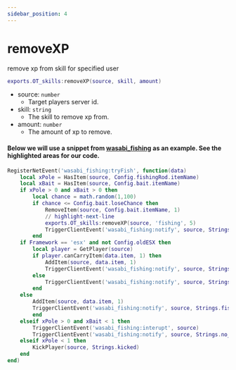 ```yaml
---
sidebar_position: 4
---
```


# removeXP

remove xp from skill for specified user

```lua
exports.OT_skills:removeXP(source, skill, amount)
```
- source: `number`
    - Target players server id.
- skill: `string`
    - The skill to remove xp from.
- amount: `number`
    - The amount of xp to remove.

#### Below we will use a snippet from [wasabi_fishing](https://github.com/wasabirobby/wasabi_fishing) as an example. See the highlighted areas for our code.
```lua
RegisterNetEvent('wasabi_fishing:tryFish', function(data)
    local xPole = HasItem(source, Config.fishingRod.itemName)
    local xBait = HasItem(source, Config.bait.itemName)
    if xPole > 0 and xBait > 0 then
        local chance = math.random(1,100)
        if chance <= Config.bait.loseChance then
            RemoveItem(source, Config.bait.itemName, 1)
            // highlight-next-line
            exports.OT_skills:removeXP(source, 'fishing', 5)
            TriggerClientEvent('wasabi_fishing:notify', source, Strings.bait_lost, Strings.bait_lost_desc, 'error')
        end
	if Framework == 'esx' and not Config.oldESX then
	    local player = GetPlayer(source)
	    if player.canCarryItem(data.item, 1) then
	        AddItem(source, data.item, 1)
		    TriggerClientEvent('wasabi_fishing:notify', source, Strings.fish_success, string.format(Strings.fish_success_desc, data.label), 'success')
	    else
            TriggerClientEvent('wasabi_fishing:notify', source, Strings.cannot_carry, Strings.cannot_carry_desc, 'error')
	    end
	else
        AddItem(source, data.item, 1)
        TriggerClientEvent('wasabi_fishing:notify', source, Strings.fish_success, string.format(Strings.fish_success_desc, data.label), 'success')
        end
    elseif xPole > 0 and xBait < 1 then
        TriggerClientEvent('wasabi_fishing:interupt', source)
        TriggerClientEvent('wasabi_fishing:notify', source, Strings.no_bait, Strings.no_bait_desc, 'error')
    elseif xPole < 1 then
        KickPlayer(source, Strings.kicked)
    end
end)
```